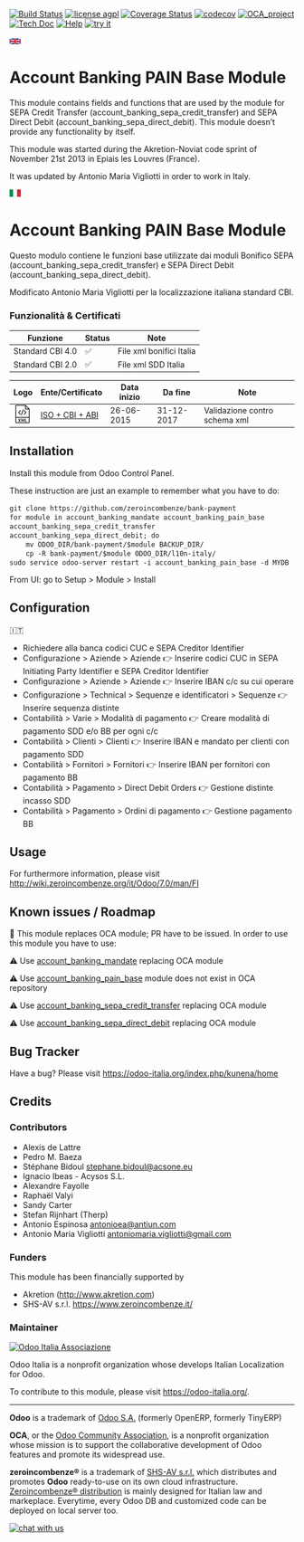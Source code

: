 [![Build Status](https://travis-ci.org/zeroincombenze/bank-payment.svg?branch=8.0)](https://travis-ci.org/zeroincombenze/bank-payment)
[![license agpl](https://img.shields.io/badge/licence-AGPL--3-blue.svg)](http://www.gnu.org/licenses/agpl-3.0.html)
[![Coverage Status](https://coveralls.io/repos/github/zeroincombenze/bank-payment/badge.svg?branch=8.0)](https://coveralls.io/github/zeroincombenze/bank-payment?branch=8.0)
[![codecov](https://codecov.io/gh/zeroincombenze/bank-payment/branch/8.0/graph/badge.svg)](https://codecov.io/gh/zeroincombenze/bank-payment/branch/8.0)
[![OCA_project](http://www.zeroincombenze.it/wp-content/uploads/ci-ct/prd/button-oca-8.svg)](https://github.com/OCA/bank-payment/tree/8.0)
[![Tech Doc](http://www.zeroincombenze.it/wp-content/uploads/ci-ct/prd/button-docs-8.svg)](http://wiki.zeroincombenze.org/en/Odoo/8.0/dev)
[![Help](http://www.zeroincombenze.it/wp-content/uploads/ci-ct/prd/button-help-8.svg)](http://wiki.zeroincombenze.org/en/Odoo/8.0/man/FI)
[![try it](http://www.zeroincombenze.it/wp-content/uploads/ci-ct/prd/button-try-it-8.svg)](http://erp8.zeroincombenze.it)


[![en](https://github.com/zeroincombenze/grymb/blob/master/flags/en_US.png)](https://www.facebook.com/groups/openerp.italia/)

Account Banking PAIN Base Module
================================

This module contains fields and functions that are used by the module for SEPA Credit Transfer (account_banking_sepa_credit_transfer) and SEPA Direct Debit (account_banking_sepa_direct_debit).
This module doesn’t provide any functionality by itself.

This module was started during the Akretion-Noviat code sprint of November 21st 2013 in Epiais les Louvres (France).

It was updated by Antonio Maria Vigliotti in order to work in Italy.


[![it](https://github.com/zeroincombenze/grymb/blob/master/flags/it_IT.png)](https://www.facebook.com/groups/openerp.italia/)

Account Banking PAIN Base Module
================================

Questo modulo contiene le funzioni base utilizzate dai moduli Bonifico SEPA (account_banking_sepa_credit_transfer) e SEPA Direct Debit (account_banking_sepa_direct_debit).

Modificato Antonio Maria Vigliotti per la localizzazione italiana standard CBI.


### Funzionalità & Certificati

Funzione | Status | Note
--- | --- | ---
Standard CBI 4.0 | :white_check_mark: | File xml bonifici Italia
Standard CBI 2.0 | :white_check_mark: | File xml SDD Italia


Logo | Ente/Certificato | Data inizio | Da fine | Note
--- | --- | --- | --- | ---
[![xml_schema](https://github.com/zeroincombenze/grymb/blob/master/certificates/iso/icons/xml-schema.png)](https://github.com/zeroincombenze/grymb/blob/master/certificates/iso/scope/xml-schema.md) | [ISO + CBI + ABI](http://www.cbi-org.eu/Engine/RAServePG.php/P/250210010307) | 26-06-2015 | 31-12-2017 | Validazione contro schema xml


Installation
------------

Install this module from Odoo Control Panel.

These instruction are just an example to remember what you have to do:

    git clone https://github.com/zeroincombenze/bank-payment
    for module in account_banking_mandate account_banking_pain_base account_banking_sepa_credit_transfer account_banking_sepa_direct_debit; do
        mv ODOO_DIR/bank-payment/$module BACKUP_DIR/
        cp -R bank-payment/$module ODOO_DIR/l10n-italy/
    sudo service odoo-server restart -i account_banking_pain_base -d MYDB

From UI: go to Setup > Module > Install



Configuration
-------------

:it:

* Richiedere alla banca codici CUC e SEPA Creditor Identifier
* Configurazione > Aziende > Aziende :point_right: Inserire codici CUC in SEPA Initiating Party Identifier e SEPA Creditor Identifier
* Configurazione > Aziende > Aziende :point_right: Inserire IBAN c/c su cui operare
* Configurazione > Technical > Sequenze e identificatori > Sequenze :point_right: Inserire sequenza distinte
* Contabilità > Varie > Modalità di pagamento :point_right: Creare modalità di pagamento SDD e/o BB per ogni c/c
* Contabilità > Clienti > Clienti :point_right: Inserire IBAN e mandato per clienti con pagamento SDD
* Contabilità > Fornitori > Fornitori :point_right: Inserire IBAN per fornitori con pagamento BB
* Contabilità > Pagamento > Direct Debit Orders :point_right: Gestione distinte incasso SDD
* Contabilità > Pagamento > Ordini di pagamento :point_right: Gestione pagamento BB


Usage
-----


For furthermore information, please visit http://wiki.zeroincombenze.org/it/Odoo/7.0/man/FI



Known issues / Roadmap
----------------------

:ticket: This module replaces OCA module; PR have to be issued.
In order to use this module you have to use:

:warning: Use [account_banking_mandate](account_banking_mandate/) replacing OCA module

:warning: Use [account_banking_pain_base](account_banking_pain_base/) module does not exist in OCA repository

:warning: Use [account_banking_sepa_credit_transfer](account_banking_sepa_credit_transfer/) replacing OCA module

:warning: Use [account_banking_sepa_direct_debit](account_banking_sepa_direct_debit/) replacing OCA module


Bug Tracker
-----------

Have a bug? Please visit https://odoo-italia.org/index.php/kunena/home


Credits
-------

### Contributors

* Alexis de Lattre
* Pedro M. Baeza
* Stéphane Bidoul <stephane.bidoul@acsone.eu>
* Ignacio Ibeas - Acysos S.L.
* Alexandre Fayolle
* Raphaël Valyi
* Sandy Carter
* Stefan Rijnhart (Therp)
* Antonio Espinosa <antonioea@antiun.com>
* Antonio Maria Vigliotti <antoniomaria.vigliotti@gmail.com>

### Funders

This module has been financially supported by

* Akretion (http://www.akretion.com)
* SHS-AV s.r.l. <https://www.zeroincombenze.it/>

### Maintainer

[![Odoo Italia Associazione](https://www.odoo-italia.org/images/Immagini/Odoo%20Italia%20-%20126x56.png)](https://odoo-italia.org)

Odoo Italia is a nonprofit organization whose develops Italian Localization for
Odoo.

To contribute to this module, please visit <https://odoo-italia.org/>.

[//]: # (copyright)

----

**Odoo** is a trademark of [Odoo S.A.](https://www.odoo.com/) (formerly OpenERP, formerly TinyERP)

**OCA**, or the [Odoo Community Association](http://odoo-community.org/), is a nonprofit organization whose
mission is to support the collaborative development of Odoo features and
promote its widespread use.

**zeroincombenze®** is a trademark of [SHS-AV s.r.l.](http://www.shs-av.com/)
which distributes and promotes **Odoo** ready-to-use on its own cloud infrastructure.
[Zeroincombenze® distribution](http://wiki.zeroincombenze.org/en/Odoo)
is mainly designed for Italian law and markeplace.
Everytime, every Odoo DB and customized code can be deployed on local server too.

[//]: # (end copyright)

[//]: # (addons)

[//]: # (end addons)

[![chat with us](https://www.shs-av.com/wp-content/chat_with_us.gif)](https://tawk.to/85d4f6e06e68dd4e358797643fe5ee67540e408b)
